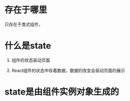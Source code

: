 # 存在于哪里

只存在于类式组件，

# 什么是state

1. 组件的状态驱动页面

2. React组件的状态中存着数据，数据的改变会驱动页面的展示

# state是由组件实例对象生成的

